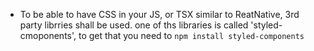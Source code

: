- To be able to have CSS in your JS, or TSX similar to ReatNative, 3rd party librries shall be used. one of ths libraries is called 'styled-cmoponents', to get that you need to `npm install styled-components`